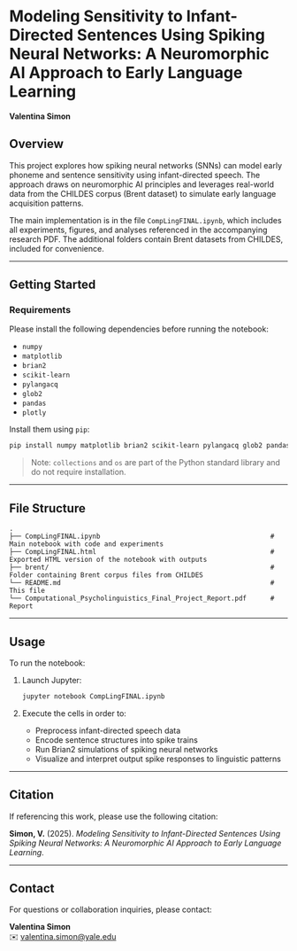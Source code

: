 
# Modeling Sensitivity to Infant-Directed Sentences Using Spiking Neural Networks: A Neuromorphic AI Approach to Early Language Learning
**Valentina Simon**

## Overview

This project explores how spiking neural networks (SNNs) can model early phoneme and sentence sensitivity using infant-directed speech. The approach draws on neuromorphic AI principles and leverages real-world data from the CHILDES corpus (Brent dataset) to simulate early language acquisition patterns.

The main implementation is in the file `CompLingFINAL.ipynb`, which includes all experiments, figures, and analyses referenced in the accompanying research PDF. The additional folders contain Brent datasets from CHILDES, included for convenience.

---

## Getting Started

### Requirements

Please install the following dependencies before running the notebook:

- `numpy`
- `matplotlib`
- `brian2`
- `scikit-learn`
- `pylangacq`
- `glob2`
- `pandas`
- `plotly`

Install them using `pip`:

```bash
pip install numpy matplotlib brian2 scikit-learn pylangacq glob2 pandas plotly
```

> Note: `collections` and `os` are part of the Python standard library and do not require installation.

---

## File Structure

```text
.
├── CompLingFINAL.ipynb                                           # Main notebook with code and experiments
├── CompLingFINAL.html                                            # Exported HTML version of the notebook with outputs
├── brent/                                                        # Folder containing Brent corpus files from CHILDES
└── README.md                                                     # This file
└── Computational_Psycholinguistics_Final_Project_Report.pdf      # Report
```

---

## Usage

To run the notebook:

1. Launch Jupyter:

   ```bash
   jupyter notebook CompLingFINAL.ipynb
   ```

2. Execute the cells in order to:

   - Preprocess infant-directed speech data  
   - Encode sentence structures into spike trains  
   - Run Brian2 simulations of spiking neural networks  
   - Visualize and interpret output spike responses to linguistic patterns

---

## Citation

If referencing this work, please use the following citation:

**Simon, V.** (2025). *Modeling Sensitivity to Infant-Directed Sentences Using Spiking Neural Networks: A Neuromorphic AI Approach to Early Language Learning*.

---

## Contact

For questions or collaboration inquiries, please contact:

**Valentina Simon**  
✉️ valentina.simon@yale.edu
